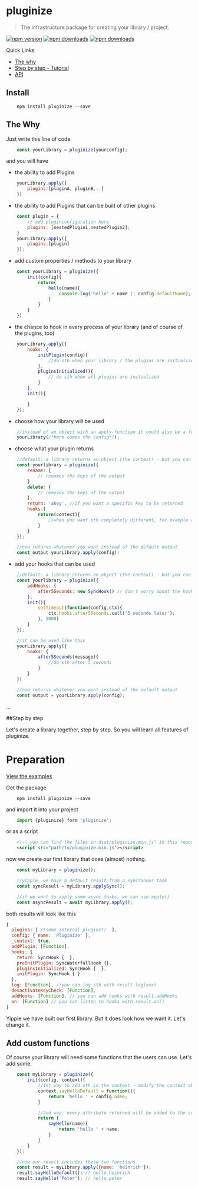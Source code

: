 # pluginize
> The infrastructure package for creating your library / project.

[![npm version](https://img.shields.io/npm/v/pluginize.svg)](https://www.npmjs.com/package/pluginize)
[![npm downloads](https://img.shields.io/npm/dt/pluginize.svg)](https://www.npmjs.com/package/pluginize)
[![npm downloads](https://img.shields.io/github/license/mashape/apistatus.svg)](https://www.npmjs.com/package/pluginize)

Quick Links
   - [The why](#the-why)
   - [Step by step - Tutorial](#step-by-step)
   - [API](#api)
 
## Install

``` shell
    npm install pluginize --save
```

## The Why
Just write this line of code 
``` javascript
    const yourLibrary = pluginize(yourconfig);
```
and you will have
- the ability to add Plugins
``` javascript
    yourLibrary.apply({
        plugins:[pluginA, pluginB,..]
    })
```
- the ability to add Plugins that can be built of other plugins
``` javascript
    const plugin = {
        // add pluginconfiguration here
        plugins: [nestedPlugin1,nestedPlugin2];
    }
    yourLibrary.apply({
        plugins:[plugin]
    });
```
- add custom properties / methods to your library
``` javascript
    const yourLibrary = pluginize({
        init(config){
            return{
                hello(name){
                    console.log('hello' + name || config.defaultName);
                }
            }
        }
    })
```

- the chance to hook in every process of your library (and of course of the plugins, too)
``` javascript
    yourLibrary.apply({
        hooks: {
            initPlugin(config){
                //do sth when your library / the plugins are initialized
            },
            pluginsInitialized(){
                // do sth when all plugins are initialized
            }
        },
        init(){

        }
    });
```
- choose how your library will be used
``` javascript
    //instead of an object with an apply-function it could also be a function
    yourLibrary(/*here comes the config*/);
```
- choose what your plugin returns
``` javascript
    //default: a library returns an object (the context) - but you can modify it
    const yourlibrary = pluginize({
        rename: {
            // renames the keys of the output
        }
        delete: {
            // removes the keys of the output
        },
        return: 'akey', //if you want a specific key to be returned
        hooks:{
            return(context){
                //when you want sth completely different, for example a function, you can do it here :)
            }
        }
    });

    //now returns whatever you want instead of the default output
    const output yourLibrary.apply(config);
```
- add your hooks that can be used
``` javascript
    //default: a library returns an object (the context) - but you can modify it
    const yourlibrary = pluginize({
        addHooks: {
            after5Seconds: new SyncHook() // don't worry about the hooks - your will learn more about them later
        },
        init(){
            setTimeout(function(config,ctx){
                ctx.hooks.after5Seconds.call('5 seconds later');
            }, 5000)
        }
    });

    //it can be used like this
    yourLibrary.apply({
        hooks: {
            after5Seconds(message){
                //do sth after 5 seconds
            }
        }
    })

    //now returns whatever you want instead of the default output
    const output = yourLibrary.apply(config);
```
...

##Step by step

Let's create a library together, step by step. So you will learn all features of pluginize.

# Preparation
[View the examples](https://github.com/bassdman/pluginize/tree/master/examples/basic)

Get the package
``` shell
    npm install pluginize --save
```
and import it into your project
``` javascript
    import {pluginize} form 'pluginize';
```
or as a script
``` html
    <!-- you can find the files in dist/pluginize.min.js" in this repository>-->
    <script src="path/to/pluginize.min.js"></script>
```
now we create our first library that does (almost) nothing.
``` javascript
    const myLibrary = pluginize();

    //yippie, we have a default result from a syncronous task
    const syncResult = myLibrary.applySync();

    //if we want to apply some async tasks, we can use apply()
    const asyncResult = await myLibrary.apply();
```

both results will look like this
``` javascript
{
  plugins: [ /*some internal plugins*/  ],
  config: { name: 'Pluginize' },
  _context: true,
  addPlugin: [Function],
  hooks: {
    return: SyncHook {  },
    preInitPlugin: SyncWaterfallHook {},
    pluginsInitialized: SyncHook {  },
    initPlugin: SyncHook { }
  },
  log: [Function], //you can log sth with result.log(xxx)
  desactivateKeyCheck: [Function], 
  addHooks: [Function], // you can add hooks with result.addHooks
  on: [Function] // you can listen to hooks with result.on()
}
```
Yippie we have built our first library. But it does look how we want it. Let's change it.

## Add custom functions
Of course your library will need some functions that the users can use. Let's add some.

``` javascript
    const myLibrary = pluginize({
        init(config, context){
            //1st way to add sth in the context - modify the context object
            context.sayHelloDefault = function(){
                return 'hello ' + config.name;
            }

            //2nd way: every attribute returned will be added to the context
            return {
                sayHello(name){
                    return 'hello ' + name;
                }
            }
        }
    });

    //now our result includes these two functions
    const result = myLibrary.apply({name: 'heinrich'});
    result.sayHelloDefault(); // hello heinrich
    result.sayHello('Peter'); // hello peter

```